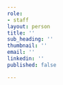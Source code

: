 ```yaml
---
role:
- staff
layout: person
title: ''
sub_heading: ''
thumbnail: ''
email: ''
linkedin: ''
published: false

---
```


